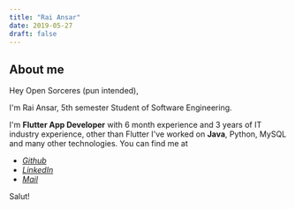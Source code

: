 ```yaml
---
title: "Rai Ansar"
date: 2019-05-27
draft: false
---
```


## About me
Hey Open Sorceres (pun intended),

I'm Rai Ansar, 5th semester Student of Software Engineering.

I'm  **Flutter App Developer** with 6 month experience and 3 years of IT industry experience, other than Flutter
I've worked on **Java**, Python, MySQL and many other technologies.
You can find me at

 - [*Github*](https://github.com/RaiAnsar)
 - [*LinkedIn*](https://linkedin.com/in/RaiAnsar)
 - [*Mail*](mailto:raiansar@hotmail.com)

Salut!
